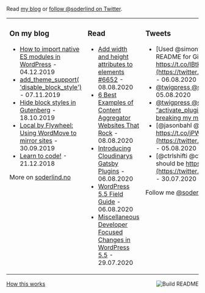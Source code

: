  Read [my blog](https://soderlind.no/) or [follow @soderlind on Twitter](https://twitter.com/soderlind).

<table><tr><td valign="top" width="33%">

### On my blog
<!-- blog starts -->
* [How to import native ES modules in WordPress](https://soderlind.no/how-to-import-native-es-modules-in-wordpress/) - 04.12.2019
* [add_theme_support( 'disable_block_style')](https://soderlind.no/add-theme-support-disable-block-style/) - 07.11.2019
* [Hide block styles in Gutenberg](https://soderlind.no/hide-block-styles-in-gutenberg/) - 18.10.2019
* [Local by Flywheel: Using WordMove to mirror sites](https://soderlind.no/local-by-flywheel-using-wordmove-to-mirror-sites/) - 30.09.2019
* [Learn to code!](https://soderlind.no/learn-to-code/) - 21.12.2018
<!-- blog ends -->
More on [soderlind.no](https://soderlind.no/)
</td><td valign="top" width="34%">

### Read
<!-- read starts -->
* [Add width and height attributes to  elements #6652](https://github.com/WordPress/gutenberg/issues/6652) - 08.08.2020
* [6 Best Examples of Content Aggregator Websites That Rock](https://wpmayor.com/6-best-examples-content-aggregator-websites) - 08.08.2020
* [Introducing Cloudinarys Gatsby Plugins](https://cloudinary.com/blog/introducing_cloudinary_s_gatsby_plugins) - 06.08.2020
* [WordPress 5.5 Field Guide](https://make.wordpress.org/core/2020/07/30/wordpress-5-5-field-guide) - 06.08.2020
* [Miscellaneous Developer Focused Changes in WordPress 5.5](https://make.wordpress.org/core/2020/07/29/miscellaneous-developer-focused-changes-in-wordpress-5-5) - 29.07.2020
<!-- read ends -->
</td><td valign="top" width="33%">

### Tweets
<!-- tweet starts -->
* [Used @simonw guide and did a self-updating profile README for GitHub. You'll find the guide at… https://t.co/IBtKzxyGvN](https://twitter.com/user/status/1291498173496791040) - 06.08.2020
* [@twigpress @stephBoisvert .. must be pure luck](https://twitter.com/user/status/1290954208976527360) - 05.08.2020
* [@twigpress @stephBoisvert How/when do you call “activate_plugin”? I use it on my multisite and it’s not breaking my media upload view](https://twitter.com/user/status/1290953872123600903) - 05.08.2020
* [@jasonbahl @wpgraphql We use https://t.co/jPWeMyD5oC](https://twitter.com/user/status/1290952163909402624) - 05.08.2020
* [@ctrlshifti @ctrlshifti , your code is badly formatted , should be https://t.co/UZo2gBZFW1](https://twitter.com/user/status/1288908872946790400) - 30.07.2020
<!-- tweet ends -->
Follow me [@soderlind](https://twitter.com/soderlind)
</td></tr></table>

<a href="https://github.com/soderlind/soderlind/actions"><img src="https://github.com/soderlind/soderlind/workflows/Build%20README/badge.svg" align="right" alt="Build README"></a>
<a href="https://simonwillison.net/2020/Jul/10/self-updating-profile-readme/">How this works</a>
